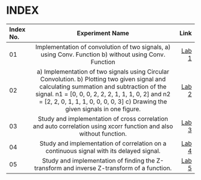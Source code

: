 # INDEX

| Index No.      | Experiment Name | Link     |
| :---        |    :----:   |          ---: |
| 01     | Implementation of convolution of two signals, a)	using Conv. Function b)	without using Conv. Function  | <a href="#https://github.com/U-Zareen-010/RUET-ECE_4th-Year_1810010/tree/main/4-1%20Digital%20Signal%20Processing/Lab%201">Lab 1</a>   |
| 02   | a) Implementation of two signals using Circular Convolution. b) Plotting two given signal and calculating summation and subtraction of the signal. n1 = [0, 0, 0, 2, 2, 2, 1, 1, 1, 0, 2] and n2 = [2, 2, 0, 1, 1, 1, 0, 0, 0, 0, 3]   c) Drawing the given signals in one figure.  | <a href="#heading-ids">Lab 2</a>    |
| 03   | Study and implementation of cross correlation and auto correlation using xcorr function and also without function.  | <a href="#heading-ids">Lab 3</a>  |
| 04   | Study and implementation of correlation on a continuous signal with its delayed signal.       | <a href="#heading-ids">Lab 4</a>     |
| 05   | Study and implementation of finding the Z-transform and inverse Z-transform of a function.     | <a href="#heading-ids">Lab 5</a>  |
